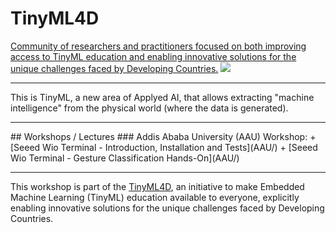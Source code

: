 # TinyML4D
[Community of researchers and practitioners focused on both improving access to TinyML education and enabling innovative solutions for the unique challenges faced by Developing Countries.](https://tinyml.seas.harvard.edu/4D/AcademicNetwork)
<img src='https://tinyml.seas.harvard.edu/assets/images/workingGroups/4D/AN_Map2.jpg'/>
<hr>  
    This is TinyML, a new area of Applyed AI, that allows extracting "machine intelligence" from the physical world (where the data is generated).
<hr>
## Workshops / Lectures
### Addis Ababa University (AAU) Workshop:
+ [Seeed Wio Terminal - Introduction, Installation and Tests](AAU/)
+ [Seeed Wio Terminal - Gesture Classification Hands-On](AAU/)

<hr>

This workshop is part of the [TinyML4D](https://tinyml.seas.harvard.edu/), an initiative to make Embedded Machine Learning (TinyML) education available to everyone, explicitly enabling innovative solutions for the unique challenges faced by Developing Countries.  
